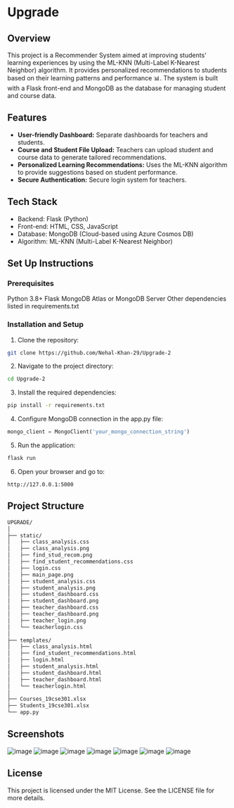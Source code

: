 # Upgrade
## Overview
This project is a Recommender System aimed at improving students' learning experiences by using the ML-KNN (Multi-Label K-Nearest Neighbor) algorithm. It provides personalized recommendations to students based on their learning patterns and performance 📊. The system is built with a Flask front-end and MongoDB as the database for managing student and course data.
## Features
- **User-friendly Dashboard:** Separate dashboards for teachers and students.
- **Course and Student File Upload:** Teachers can upload student and course data to generate tailored recommendations.
- **Personalized Learning Recommendations:** Uses the ML-KNN algorithm to provide suggestions based on student performance.
- **Secure Authentication:** Secure login system for teachers.
## Tech Stack
- Backend: Flask (Python)
- Front-end: HTML, CSS, JavaScript
- Database: MongoDB (Cloud-based using Azure Cosmos DB)
- Algorithm: ML-KNN (Multi-Label K-Nearest Neighbor)
## Set Up Instructions
### Prerequisites
Python 3.8+
Flask
MongoDB Atlas or MongoDB Server
Other dependencies listed in requirements.txt
### Installation and Setup
1. Clone the repository:
```bash
git clone https://github.com/Nehal-Khan-29/Upgrade-2
```
2. Navigate to the project directory:
```bash
cd Upgrade-2
```
3. Install the required dependencies:
```bash
pip install -r requirements.txt
```
4. Configure MongoDB connection in the app.py file:
```python
mongo_client = MongoClient('your_mongo_connection_string')
```
5. Run the application:
```bash
flask run
```
6. Open your browser and go to:
```arduino
http://127.0.0.1:5000
```
## Project Structure
```graphql
UPGRADE/
│
├── static/
│   ├── class_analysis.css
│   ├── class_analysis.png
│   ├── find_stud_recom.png
│   ├── find_student_recommendations.css
│   ├── login.css
│   ├── main_page.png
│   ├── student_analysis.css
│   ├── student_analysis.png
│   ├── student_dashboard.css
│   ├── student_dashboard.png
│   ├── teacher_dashboard.css
│   ├── teacher_dashboard.png
│   ├── teacher_login.png
│   └── teacherlogin.css
│
├── templates/
│   ├── class_analysis.html
│   ├── find_student_recommendations.html
│   ├── login.html
│   ├── student_analysis.html
│   ├── student_dashboard.html
│   ├── teacher_dashboard.html
│   └── teacherlogin.html
│
├── Courses_19cse301.xlsx
├── Students_19cse301.xlsx
└── app.py
```
## Screenshots
![image](https://github.com/user-attachments/assets/834cb77d-bf06-4a78-b022-079165ec6f08)
![image](https://github.com/user-attachments/assets/7c8fb6ad-672c-47ce-9572-527a7353c36d)
![image](https://github.com/user-attachments/assets/b2960843-e7bf-4bfe-b11b-873caad9528e)
![image](https://github.com/user-attachments/assets/f2e62760-afb1-4f27-9d9f-8693a3472109)
![image](https://github.com/user-attachments/assets/13e32b0b-0068-47e4-85ce-2c9915cda563)
![image](https://github.com/user-attachments/assets/7c57430d-230f-460c-9a05-43c818dc3f25)
![image](https://github.com/user-attachments/assets/36f4e78d-b11f-4f81-b163-8e496973c6f2)

## License
This project is licensed under the MIT License. See the LICENSE file for more details.
